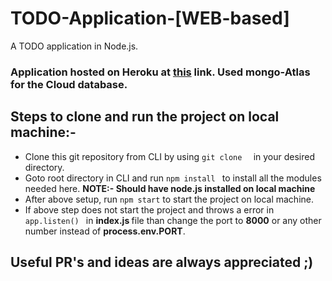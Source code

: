 # TODO-Application-[WEB-based]
A TODO application in Node.js.

<h3>Application hosted on Heroku at <a href="https://todo-list-app-shivam.herokuapp.com" target="_blank">this</a> link. Used mongo-Atlas for the Cloud database. </h3>

<h2>Steps to clone and run the project on local machine:-</h2>
  <ul>
    <li>Clone this git repository from CLI by using <code>git clone <git_link_to_this_repo> </code> in your desired directory.
    <li>Goto root directory in CLI and run <code>npm install </code> to install all the modules needed here. <b>NOTE:- Should have node.js installed on local machine</b>
    <li>After above setup, run <code>npm start</code> to start the project on local machine.
    <li>If above step does not start the project and throws a error in <code> app.listen() </code> in <b>index.js </b> file than change the port to <b>8000</b> or any other number instead of <b>process.env.PORT</b>.
  </ul>
  
  <h2>Useful PR's and ideas are always appreciated ;) </h2>
